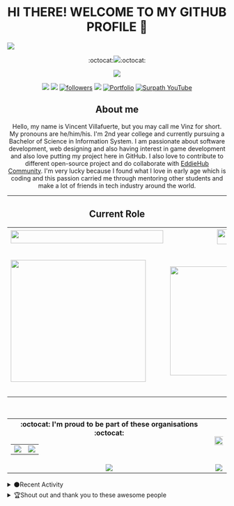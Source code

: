 <h1 align="center">HI THERE! WELCOME TO MY GITHUB PROFILE 👋</h1>

<img align="center" src="https://user-images.githubusercontent.com/73097560/102242602-316d5f00-3f35-11eb-8bfa-bab9ccf25ae9.png">

<p align="center">
:octocat:<img src="https://img.shields.io/badge/-I'm%20craving%20for%20Open%20Source-green?style=for-the-badge&logo=github">:octocat:
</p>

<p align="center">
  <img src="https://readme-typing-svg.herokuapp.com/?lines=Open%20Source%20for%20the%20WIN!;Join%20EddieHub%20Community;Collaboration%201st,%20Code%202nd.;Show%20me%20your%20Octocat%20figurine%20please😻;Thank%20you%20so%20much⭐;You%20are%20great!;&center=true&width=450&height=45"></a>
</p>

<p align="center">
<a href="https://web.facebook.com/Vintus.Pro1/"><img src="https://img.shields.io/badge/Facebook-1877F2?style=for-the-badge&logo=facebook&logoColor=white"></a>
<a href="https://www.instagram.com/vinzvinci/"><img src="https://img.shields.io/badge/instagram-%23E4405F.svg?&style=for-the-badge&logo=instagram&logoColor=white"></a>
<a href="https://twitter.com/vinzvinci"><img alt="followers" title="Follow me on Twitter" src="https://img.shields.io/badge/Twitter-1DA1F2?style=for-the-badge&logo=twitter&logoColor=white"/></a>
<a href="https://www.linkedin.com/in/vinzvinci/"><img src="https://img.shields.io/badge/linkedin-%230077B5.svg?&style=for-the-badge&logo=linkedin&logoColor=white"></a>
<a href="https://vinzvinci.github.io/"><img alt="Portfolio" title="Portfolio" src="https://img.shields.io/badge/-Portfolio-000000?style=for-the-badge&logo=koding&logoColor=white"/></a>
<a href="https://www.youtube.com/channel/UCjA75ni_WO_AoyWsLxnnwjA"><img alt="Surpath YouTube" src="https://img.shields.io/badge/YouTube-FF0000?style=for-the-badge&logo=youtube&logoColor=white"></a>
</p>

<h2 align="center">About me</h2>
<p align="center">
Hello, my name is Vincent Villafuerte, but you may call me Vinz for short. My pronouns are he/him/his. I'm 2nd year college and currently pursuing a Bachelor of Science in Information System. I am passionate about software development, web designing and also having interest in game development and also love putting my project here in GitHub. I also love to contribute to different open-source project and do collaborate with <a href="https://github.com/EddieHubCommunity">EddieHub Community</a>. I'm very lucky because I found what I love in early age which is coding and this passion carried me through mentoring other students and make a lot of friends in tech industry around the world.
</p>
<hr /

<br />

<h2 align="center">Current Role</h2>
<table>
  <tr>
    <th><a href="https://twitter.com/eddiejaoude/status/1380622246432153601?s=19"><img src="https://img.shields.io/badge/GitHub Campus Expert 🚩-FF0000?style=for-the-badge&logo=github&logoColor=white" width="350px" height="30px"></a> </th>
    <th><a href="https://github.com/SurPathHub"><img src="https://img.shields.io/badge/Founder of SurPath Hub ⚫-100000?style=for-the-badge&logo=github&logoColor=white" height="34px"></a></th>
    <th><a href="https://studentambassadors.microsoft.com/en-US/profile/92741"><img src="https://img.shields.io/badge/Microsoft Learn Student Ambassador-003399?style=for-the-badge&logo=windows-xp&logoColor=white" height="30px"></a> </th>
  </tr>
  <tr>
    <td><a href="https://twitter.com/eddiejaoude/status/1380622246432153601?s=19"><img src="https://user-images.githubusercontent.com/73097560/115356686-7a3c6980-a1ee-11eb-8ccf-ee3476549578.png" width="310px" height="280px"></a></td>
    <td><a href="https://github.com/SurPathHub"><img src="https://user-images.githubusercontent.com/73097560/115352470-faac9b80-a1e9-11eb-9e93-79c1db5e4c6e.png" width="250px">
    <td align="center"><a href="https://studentambassadors.microsoft.com/en-US/profile/92741"><img src="https://user-images.githubusercontent.com/73097560/115364811-5ed55c80-a1f6-11eb-80e0-0163bdf837e2.png" width="290px" height="340px"></a></td>
  </tr>
</table>

<br />

<table align="center" width="100%">
  <tr>
    <td align="center">
      <strong> :octocat: I'm proud to be part of these organisations :octocat: </strong><br>
      <table>
        <tr>
          <td align="center">
            <a href="https://github.com/SurPathHub">
              <img src="https://avatars3.githubusercontent.com/u/75564428?s=150&v=4" />
            </a>
          </td>
          <td align="center">
            <a href="https://github.com/EddieHubCommunity">
              <img src="https://avatars3.githubusercontent.com/u/66388388?s=150&v=4" />
            </a>
          </td>
        </tr>
      </table>
    </td>
    <td align="center">
      <img width="120%" src="https://github-readme-stats.vercel.app/api?username=vinzvinci&count_private=true&theme=radical&show_icons=true" />
    </td>
  </tr>
  <tr>
          <td align="center">
            <img src="https://github-readme-stats.vercel.app/api/top-langs/?username=vinzvinci&layout=compact&title_color=007bff&text_color=e7e7e7&icon_color=007bff&bg_color=171c28">
          </td>
    <td align="center">
      <img src="https://github-readme-streak-stats.herokuapp.com/?user=vinzvinci&theme=radical">
    </td>
  </tr>
</table>

<details><summary>⚫Recent Activity</summary>

<!--START_SECTION:activity-->
1. 🗣 Commented on [#1352](https://github.com/EddieHubCommunity/support/issues/1352) in [EddieHubCommunity/support](https://github.com/EddieHubCommunity/support)
2. ❗️ Opened issue [#9](https://github.com/vinzvinci/vinzvinci/issues/9) in [vinzvinci/vinzvinci](https://github.com/vinzvinci/vinzvinci)
3. ❗️ Opened issue [#1352](https://github.com/EddieHubCommunity/support/issues/1352) in [EddieHubCommunity/support](https://github.com/EddieHubCommunity/support)
4. 🗣 Commented on [#834](https://github.com/EddieHubCommunity/support/issues/834) in [EddieHubCommunity/support](https://github.com/EddieHubCommunity/support)
5. ❗️ Opened issue [#19](https://github.com/SurPathHub/support/issues/19) in [SurPathHub/support](https://github.com/SurPathHub/support)
<!--END_SECTION:activity-->
</details>

<details><summary>🏆Shout out and thank you to these awesome people</summary>
    - <a href="https://github.com/eddiejaoude">Eddie Jaoude</a><br /> 
    - <a href="https://github.com/nhcarrigan">Nicholas Carrigan</a><br />
    - <a href="https://github.com/DenverCoder1">Jonah Lawrence</a><br />
    - <a href="https://github.com/juanpflores">Juan Pablo Flores</a>
</details>
